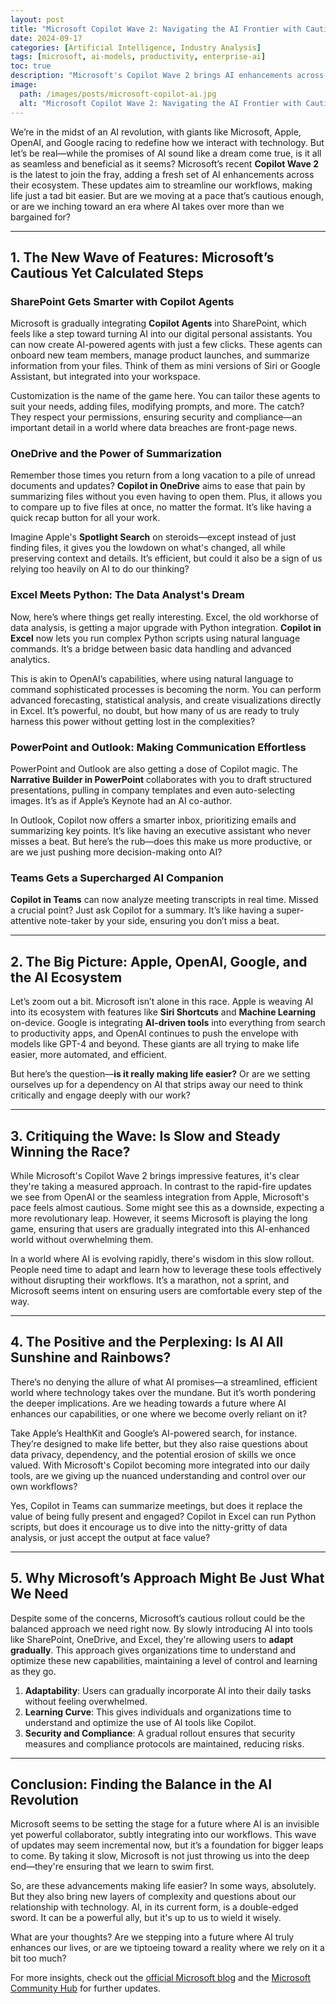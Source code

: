 ```yaml
---
layout: post
title: "Microsoft Copilot Wave 2: Navigating the AI Frontier with Caution and Precision"
date: 2024-09-17
categories: [Artificial Intelligence, Industry Analysis]
tags: [microsoft, ai-models, productivity, enterprise-ai]
toc: true
description: "Microsoft's Copilot Wave 2 brings AI enhancements across their ecosystem, but are we moving at a pace that's cautious enough? Exploring the balance between AI innovation and responsible deployment."
image:
  path: /images/posts/microsoft-copilot-ai.jpg
  alt: "Microsoft Copilot Wave 2: Navigating the AI Frontier with Caution and Precision"
---
```


We’re in the midst of an AI revolution, with giants like Microsoft, Apple, OpenAI, and Google racing to redefine how we interact with technology. But let’s be real—while the promises of AI sound like a dream come true, is it all as seamless and beneficial as it seems? Microsoft’s recent **Copilot Wave 2** is the latest to join the fray, adding a fresh set of AI enhancements across their ecosystem. These updates aim to streamline our workflows, making life just a tad bit easier. But are we moving at a pace that’s cautious enough, or are we inching toward an era where AI takes over more than we bargained for?

---

## 1. The New Wave of Features: Microsoft’s Cautious Yet Calculated Steps

### SharePoint Gets Smarter with Copilot Agents
Microsoft is gradually integrating **Copilot Agents** into SharePoint, which feels like a step toward turning AI into our digital personal assistants. You can now create AI-powered agents with just a few clicks. These agents can onboard new team members, manage product launches, and summarize information from your files. Think of them as mini versions of Siri or Google Assistant, but integrated into your workspace. 

Customization is the name of the game here. You can tailor these agents to suit your needs, adding files, modifying prompts, and more. The catch? They respect your permissions, ensuring security and compliance—an important detail in a world where data breaches are front-page news.

### OneDrive and the Power of Summarization
Remember those times you return from a long vacation to a pile of unread documents and updates? **Copilot in OneDrive** aims to ease that pain by summarizing files without you even having to open them. Plus, it allows you to compare up to five files at once, no matter the format. It’s like having a quick recap button for all your work. 

Imagine Apple's **Spotlight Search** on steroids—except instead of just finding files, it gives you the lowdown on what's changed, all while preserving context and details. It’s efficient, but could it also be a sign of us relying too heavily on AI to do our thinking?

### Excel Meets Python: The Data Analyst's Dream
Now, here’s where things get really interesting. Excel, the old workhorse of data analysis, is getting a major upgrade with Python integration. **Copilot in Excel** now lets you run complex Python scripts using natural language commands. It’s a bridge between basic data handling and advanced analytics.

This is akin to OpenAI’s capabilities, where using natural language to command sophisticated processes is becoming the norm. You can perform advanced forecasting, statistical analysis, and create visualizations directly in Excel. It’s powerful, no doubt, but how many of us are ready to truly harness this power without getting lost in the complexities?

### PowerPoint and Outlook: Making Communication Effortless
PowerPoint and Outlook are also getting a dose of Copilot magic. The **Narrative Builder in PowerPoint** collaborates with you to draft structured presentations, pulling in company templates and even auto-selecting images. It’s as if Apple’s Keynote had an AI co-author.

In Outlook, Copilot now offers a smarter inbox, prioritizing emails and summarizing key points. It’s like having an executive assistant who never misses a beat. But here’s the rub—does this make us more productive, or are we just pushing more decision-making onto AI?

### Teams Gets a Supercharged AI Companion
**Copilot in Teams** can now analyze meeting transcripts in real time. Missed a crucial point? Just ask Copilot for a summary. It’s like having a super-attentive note-taker by your side, ensuring you don’t miss a beat.

---

## 2. The Big Picture: Apple, OpenAI, Google, and the AI Ecosystem

Let’s zoom out a bit. Microsoft isn’t alone in this race. Apple is weaving AI into its ecosystem with features like **Siri Shortcuts** and **Machine Learning** on-device. Google is integrating **AI-driven tools** into everything from search to productivity apps, and OpenAI continues to push the envelope with models like GPT-4 and beyond. These giants are all trying to make life easier, more automated, and efficient. 

But here’s the question—**is it really making life easier?** Or are we setting ourselves up for a dependency on AI that strips away our need to think critically and engage deeply with our work?

---

## 3. Critiquing the Wave: Is Slow and Steady Winning the Race?

While Microsoft's Copilot Wave 2 brings impressive features, it's clear they're taking a measured approach. In contrast to the rapid-fire updates we see from OpenAI or the seamless integration from Apple, Microsoft's pace feels almost cautious. Some might see this as a downside, expecting a more revolutionary leap. However, it seems Microsoft is playing the long game, ensuring that users are gradually integrated into this AI-enhanced world without overwhelming them.

In a world where AI is evolving rapidly, there's wisdom in this slow rollout. People need time to adapt and learn how to leverage these tools effectively without disrupting their workflows. It’s a marathon, not a sprint, and Microsoft seems intent on ensuring users are comfortable every step of the way.

---

## 4. The Positive and the Perplexing: Is AI All Sunshine and Rainbows?

There’s no denying the allure of what AI promises—a streamlined, efficient world where technology takes over the mundane. But it’s worth pondering the deeper implications. Are we heading towards a future where AI enhances our capabilities, or one where we become overly reliant on it? 

Take Apple’s HealthKit and Google’s AI-powered search, for instance. They’re designed to make life better, but they also raise questions about data privacy, dependency, and the potential erosion of skills we once valued. With Microsoft's Copilot becoming more integrated into our daily tools, are we giving up the nuanced understanding and control over our own workflows?

Yes, Copilot in Teams can summarize meetings, but does it replace the value of being fully present and engaged? Copilot in Excel can run Python scripts, but does it encourage us to dive into the nitty-gritty of data analysis, or just accept the output at face value?

---

## 5. Why Microsoft’s Approach Might Be Just What We Need

Despite some of the concerns, Microsoft’s cautious rollout could be the balanced approach we need right now. By slowly introducing AI into tools like SharePoint, OneDrive, and Excel, they're allowing users to **adapt gradually**. This approach gives organizations time to understand and optimize these new capabilities, maintaining a level of control and learning as they go.

1. **Adaptability**: Users can gradually incorporate AI into their daily tasks without feeling overwhelmed.
2. **Learning Curve**: This gives individuals and organizations time to understand and optimize the use of AI tools like Copilot.
3. **Security and Compliance**: A gradual rollout ensures that security measures and compliance protocols are maintained, reducing risks.

---

## Conclusion: Finding the Balance in the AI Revolution

Microsoft seems to be setting the stage for a future where AI is an invisible yet powerful collaborator, subtly integrating into our workflows. This wave of updates may seem incremental now, but it’s a foundation for bigger leaps to come. By taking it slow, Microsoft is not just throwing us into the deep end—they're ensuring that we learn to swim first.

So, are these advancements making life easier? In some ways, absolutely. But they also bring new layers of complexity and questions about our relationship with technology. AI, in its current form, is a double-edged sword. It can be a powerful ally, but it's up to us to wield it wisely.

What are your thoughts? Are we stepping into a future where AI truly enhances our lives, or are we tiptoeing toward a reality where we rely on it a bit too much? 

For more insights, check out the [official Microsoft blog](https://www.microsoft.com/en-us/microsoft-365/blog/) and the [Microsoft Community Hub](https://techcommunity.microsoft.com/) for further updates.
